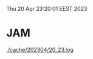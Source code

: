 Thu 20 Apr 23:20:01 EEST 2023
# JAM
<a href='./cache/202304/20_23.log'>./cache/202304/20_23.log</a>

